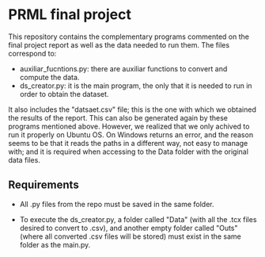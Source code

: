 # PRML final project
This repository contains the complementary programs commented on the final project report as well as the data needed to run them. The files correspond to:
 - auxiliar_fucntions.py: there are auxiliar functions to convert and compute the data.
 - ds_creator.py: it is the main program, the only that it is needed to run in order to obtain the dataset.

It also includes the "datsaet.csv" file; this is the one with which we obtained the results of the report. This can also be generated again by these programs mentioned above. However, we realized that we only achived to run it properly on Ubuntu OS. On Windows returns an error, and the reason seems to be that it reads the paths in a different way, not easy to manage with; and it is required when accessing to the Data folder with the original data files.

## Requirements
 - All .py files from the repo must be saved in the same folder.

 - To execute the ds_creator.py, a folder called "Data" (with all the .tcx files desired to convert to .csv), and another empty folder called "Outs" (where all converted .csv files will be stored) must exist in the same folder as the main.py.
